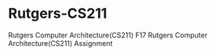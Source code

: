 # Rutgers-CS211
Rutgers Computer Architecture(CS211) F17
Rutgers Computer Architecture(CS211) Assignment 
